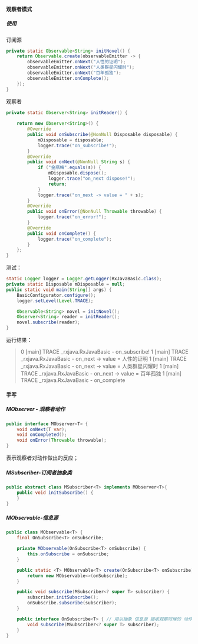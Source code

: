 #### 观察者模式

##### 使用

订阅源

```java
private static Observable<String> initNovel() {
    return Observable.create(observableEmitter -> {
        observableEmitter.onNext("人性的证明");
        observableEmitter.onNext("人类群星闪耀时");
        observableEmitter.onNext("百年孤独");
        observableEmitter.onComplete();
    });
}
```

观察者

```java
private static Observer<String> initReader() {
    
    return new Observer<String>() {
        @Override
        public void onSubscribe(@NonNull Disposable disposable) {
            mDisposable = disposable;
            logger.trace("on_subscribe!");
        }
        @Override
        public void onNext(@NonNull String s) {
            if ("金瓶梅".equals(s)) {
                mDisposable.dispose();
                logger.trace("on_next dispose!");
                return;
            }
            logger.trace("on_next -> value = " + s);
        }
        @Override
        public void onError(@NonNull Throwable throwable) {
            logger.trace("on_error!");
        }
        @Override
        public void onComplete() {
            logger.trace("on_complete");
        }
    };
}
```

测试：

```java
static Logger logger = Logger.getLogger(RxJavaBasic.class);
private static Disposable mDisposable = null;
public static void main(String[] args) {
    BasicConfigurator.configure();
    logger.setLevel(Level.TRACE);

    Observable<String> novel = initNovel();
    Observer<String> reader = initReader();
    novel.subscribe(reader);
}
```

运行结果：

> 0 [main] TRACE _rxjava.RxJavaBasic  - on_subscribe!
> 1 [main] TRACE _rxjava.RxJavaBasic  - on_next -> value = 人性的证明
> 1 [main] TRACE _rxjava.RxJavaBasic  - on_next -> value = 人类群星闪耀时
> 1 [main] TRACE _rxjava.RxJavaBasic  - on_next -> value = 百年孤独
> 1 [main] TRACE _rxjava.RxJavaBasic  - on_complete



#### 手写

##### MObserver - 观察者动作

```java
public interface MObserver<T> {
    void onNext(T var);
    void onCompleted();
    void onError(Throwable throwable);
}
```

表示观察者对动作做出的反应；

##### MSubscriber-订阅者抽象类

```java
public abstract class MSubscriber<T> implements MObserver<T>{
    public void initSubscribe() {
    }
}
```



##### MObservable-信息源

```java
public class MObservable<T> {
    final OnSubscribe<T> onSubscribe;

    private MObservable(OnSubscribe<T> onSubscribe) {
        this.onSubscribe = onSubscribe;
    }

    public static <T> MObservable<T> create(OnSubscribe<T> onSubscribe) {
        return new MObservable<>(onSubscribe);
    }

    public void subscribe(MSubscriber<? super T> subscriber) {
        subscriber.initSubscribe();
        onSubscribe.subscribe(subscriber);
    }

    public interface OnSubscribe<T> { // 用以抽象 信息源 接收观察时候的 动作
        void subscribe(MSubscriber<? super T> subscriber);
    }
}
```

